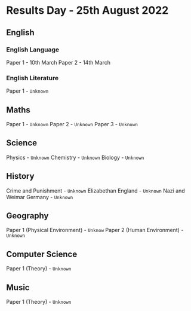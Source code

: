 # Results Day - 25th August 2022


## English

### English Language

Paper 1 - 10th March
Paper 2 - 14th March

### English Literature

Paper 1 - ```Unknown```

## Maths

Paper 1 - ```Unknown```
Paper 2 - ```Unknown```
Paper 3 - ```Unknown```

## Science

Physics - ```Unknown```
Chemistry - ```Unknown```
Biology - ```Unknown```

## History

Crime and Punishment - ```Unknown```
Elizabethan England - ```Unknown```
Nazi and Weimar Germany - ```Unknown```

## Geography

Paper 1 (Physical Environment) - ```Unknow```
Paper 2 (Human Environment) - ```Unknown```

## Computer Science

Paper 1 (Theory) - ```Unknown```

## Music

Paper 1 (Theory) - ```Unknown```
